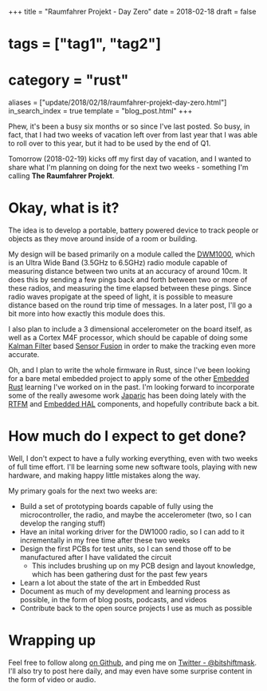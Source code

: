 +++
title = "Raumfahrer Projekt - Day Zero"
date = 2018-02-18
draft = false
# tags = ["tag1", "tag2"]
# category = "rust"
aliases = ["update/2018/02/18/raumfahrer-projekt-day-zero.html"]
in_search_index = true
template = "blog_post.html"
+++

Phew, it's been a busy six months or so since I've last posted. So busy, in fact, that I had two weeks of vacation left over from last year that I was able to roll over to this year, but it had to be used by the end of Q1.

Tomorrow (2018-02-19) kicks off my first day of vacation, and I wanted to share what I'm planning on doing for the next two weeks - something I'm calling **The Raumfahrer Projekt**.

<!-- more -->

# Okay, what is it?

The idea is to develop a portable, battery powered device to track people or objects as they move around inside of a room or building.

My design will be based primarily on a module called the [DWM1000](https://www.decawave.com/products/dwm1000-module), which is an Ultra Wide Band (3.5GHz to 6.5GHz) radio module capable of measuring distance between two units at an accuracy of around 10cm. It does this by sending a few pings back and forth between two or more of these radios, and measuring the time elapsed between these pings. Since radio waves propigate at the speed of light, it is possible to measure distance based on the round trip time of messages. In a later post, I'll go a bit more into how exactly this module does this.

I also plan to include a 3 dimensional accelerometer on the board itself, as well as a Cortex M4F processor, which should be capable of doing some [Kalman Filter](http://blog.tkjelectronics.dk/2012/09/a-practical-approach-to-kalman-filter-and-how-to-implement-it/) based [Sensor Fusion](https://en.wikipedia.org/wiki/Sensor_fusion) in order to make the tracking even more accurate.

Oh, and I plan to write the whole firmware in Rust, since I've been looking for a bare metal embedded project to apply some of the other [Embedded](https://github.com/jamesmunns/nrf52dk-sys) [Rust](https://github.com/jamesmunns/teensy3-rs) learning I've worked on in the past. I'm looking forward to incorporate some of the really awesome work [Japaric](http://blog.japaric.io/) has been doing lately with the [RTFM](https://github.com/japaric/cortex-m-rtfm) and [Embedded HAL](https://github.com/japaric/embedded-hal) components, and hopefully contribute back a bit.

# How much do I expect to get done?

Well, I don't expect to have a fully working everything, even with two weeks of full time effort. I'll be learning some new software tools, playing with new hardware, and making happy little mistakes along the way.

My primary goals for the next two weeks are:

* Build a set of prototyping boards capable of fully using the microcontroller, the radio, and maybe the accelerometer (two, so I can develop the ranging stuff)
* Have an inital working driver for the DW1000 radio, so I can add to it incrementally in my free time after these two weeks
* Design the first PCBs for test units, so I can send those off to be manufactured after I have validated the circuit
    * This includes brushing up on my PCB design and layout knowledge, which has been gathering dust for the past few years
* Learn a lot about the state of the art in Embedded Rust
* Document as much of my development and learning process as possible, in the form of blog posts, podcasts, and videos
* Contribute back to the open source projects I use as much as possible

# Wrapping up

Feel free to follow along [on Github](https://github.com/jamesmunns/raumfahrer), and ping me on [Twitter - @bitshiftmask](https://twitter.com/bitshiftmask). I'll also try to post here daily, and may even have some surprise content in the form of video or audio.
